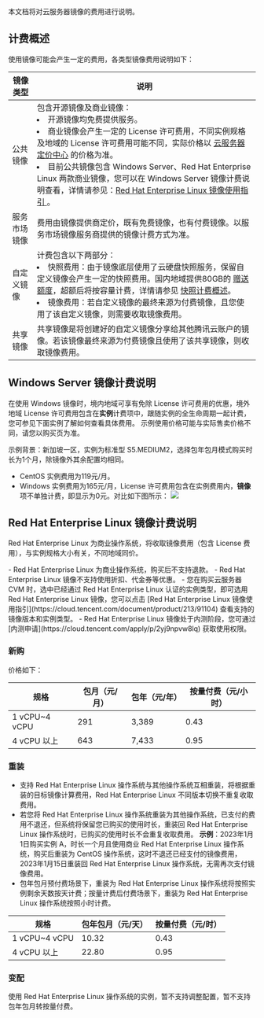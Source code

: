 本文档将对云服务器镜像的费用进行说明。

## 计费概述
使用镜像可能会产生一定的费用，各类型镜像费用说明如下：
<table class="tg">
<thead>
  <tr>
    <th width="10%">镜像类型</th>
    <th width="90%">说明</th>
  </tr>
</thead>
<tbody>
  <tr>
    <td class="tg-0pky">公共镜像</td>
    <td class="tg-0pky">包含开源镜像及商业镜像：<br><li>开源镜像均免费提供服务。</li><li>商业镜像会产生一定的 License 许可费用，不同实例规格及地域的 License 许可费用可能不同，实际价格以 <a href=" https://buy.cloud.tencent.com/price/cvm/overview?devPayMode=monthly&regionId=33&zoneId=330001&instanceType=S6.MEDIUM2&imageType=linux&bandwidthType=BANDWIDTH_PREPAID&bandwidth=1">云服务器定价中心</a> 的价格为准。</li>
<li>目前公共镜像包含 Windows Server、Red Hat Enterprise Linux 两款商业镜像，您可以在 Windows Server 镜像计费说明查看，详情请参见：<a href="#redhat">Red Hat Enterprise Linux 镜像使用指引 </a>。</td></li>
  </tr>
  <tr>
    <td class="tg-0pky">服务市场镜像</td>
    <td class="tg-0pky">费用由镜像提供商定价，既有免费镜像，也有付费镜像。以服务市场镜像服务商提供的镜像计费方式为准。</td>

  </tr>
 <tr>
    <td class="tg-0pky">自定义镜像</td>
    <td class="tg-0pky">计费包含以下两部分：<br><li>快照费用：由于镜像底层使用了云硬盘快照服务，保留自定义镜像会产生一定的快照费用。国内地域提供80GB的  <a href=" https://cloud.tencent.com/document/product/362/32361#.E8.B5.A0.E9.80.81.E9.A2.9D.E5.BA.A6">赠送额度</a>，超额后将按容量计费，详情请参见  <a href=" https://cloud.tencent.com/document/product/362/32361#Snapshot">快照计费概述</a>。</li><li>镜像费用：若自定义镜像的最终来源为付费镜像，且您使用了该自定义镜像，则需要收取镜像费用。</li></td>
  </tr>
  <tr>
    <td class="tg-0pky">共享镜像</td>
    <td class="tg-0pky">共享镜像是将创建好的自定义镜像分享给其他腾讯云账户的镜像。若该镜像最终来源为付费镜像且使用了该共享镜像，则收取镜像费用。</td>
  </tr>
</tbody>
</table>

<span id="redhat"></span>
## Windows Server 镜像计费说明
在使用 Windows 镜像时，境内地域可享有免除 License 许可费用的优惠，境外地域 License 许可费用包含在**实例**计费项中，跟随实例的全生命周期一起计费，您可参见下面实例了解如何查看具体费用。
<dx-alert infotype="explain" title="">
示例使用价格可能与实际售卖价格不同，请您以购买页为准。
</dx-alert>

示例背景：新加坡一区，实例为标准型 S5.MEDIUM2，选择包年包月模式购买时长为1个月，除镜像外其余配置均相同。
- CentOS 实例费用为119元/月。
- Windows 实例费用为165元/月，License 许可费用包含在实例费用内，**镜像**项不单独计费，即显示为0元。对比如下图所示：
![](https://qcloudimg.tencent-cloud.cn/raw/7e4262d55648ea4aeb7ff937510bb99a.png)


## Red Hat Enterprise Linux 镜像计费说明
Red Hat Enterprise Linux 为商业操作系统，将收取镜像费用（包含 License 费用），与实例规格大小有关，不同地域同价。

<dx-alert infotype="explain" title="">
- Red Hat Enterprise Linux 为商业操作系统，购买后不支持退款。
- Red Hat Enterprise Linux 镜像不支持使用折扣、代金券等优惠。
- 您在购买云服务器 CVM 时，选中已经通过 Red Hat Enterprise Linux 认证的实例类型，即可选用 Red Hat Enterprise Linux 镜像，您可以点击 [Red Hat Enterprise Linux 镜像使用指引](https://cloud.tencent.com/document/product/213/91104) 查看支持的镜像版本和实例类型。
- Red Hat Enterprise Linux 镜像处于内测阶段，您可通过 [内测申请](https://cloud.tencent.com/apply/p/2yj9npvw8lq) 获取使用权限。
</dx-alert>

###  新购
价格如下：

| 规格 | 包月（元/月） | 包年（元/年） |按量付费（元/小时）|
|---------|---------|---------|---------|
| 1 vCPU~4 vCPU | 291 | 3,389 |0.43|
| 4 vCPU 以上 | 643 | 7,433 |0.95|

### 重装
- 支持 Red Hat Enterprise Linux 操作系统与其他操作系统互相重装，将根据重装的目标镜像计算费用，Red Hat Enterprise Linux 不同版本切换不重复收取费用。
- 若您将 Red Hat Enterprise Linux 操作系统重装为其他操作系统，已支付的费用不退还，但系统将保留您已购买的使用时长，重装回 Red Hat Enterprise Linux 操作系统时，已购买的使用时长不会重复收取费用。
**示例**：2023年1月1日购买实例 A，时长一个月且使用商业 Red Hat Enterprise Linux 操作系统，购买后重装为 CentOS 操作系统，这时不退还已经支付的镜像费用，2023年1月15日重装回 Red Hat Enterprise Linux 操作系统，无需再次支付镜像费用。
- 包年包月预付费场景下，重装为 Red Hat Enterprise Linux 操作系统将按照实例剩余天数按天计费；按量计费后付费场景下，重装为 Red Hat Enterprise Linux 操作系统按照小时计费。

| 规格 | 包年包月（元/天） | 按量付费（元/时） |
|---------|---------|---------|
| 1 vCPU~4 vCPU | 10.32 | 0.43|
| 4 vCPU 以上 | 22.80 | 0.95 |

### 变配
 使用 Red Hat Enterprise Linux 操作系统的实例，暂不支持调整配置，暂不支持包年包月转按量付费。
